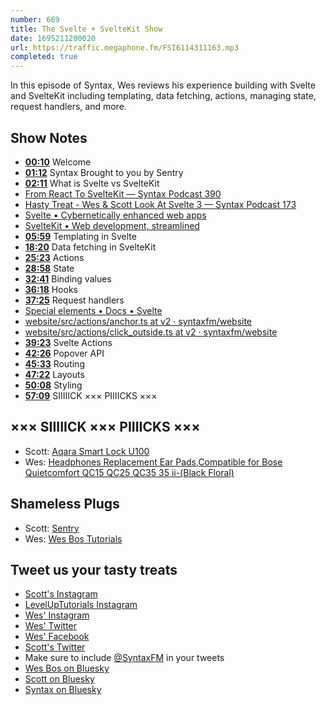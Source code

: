 ```yaml
---
number: 669
title: The Svelte + SvelteKit Show
date: 1695211200020
url: https://traffic.megaphone.fm/FSI6114311163.mp3
completed: true
---
```


In this episode of Syntax, Wes reviews his experience building with Svelte and SvelteKit including templating, data fetching, actions, managing state, request handlers, and more.

## Show Notes

- **[00:10](#t=00:10)** Welcome
- **[01:12](#t=01:12)** Syntax Brought to you by Sentry
- **[02:11](#t=02:11)** What is Svelte vs SvelteKit
- [From React To SvelteKit — Syntax Podcast 390](https://syntax.fm/show/390/from-react-to-sveltekit)
- [Hasty Treat - Wes & Scott Look At Svelte 3 — Syntax Podcast 173](https://syntax.fm/show/173/hasty-treat-wes-and-scott-look-at-svelte-3)
- [Svelte • Cybernetically enhanced web apps](https://svelte.dev/)
- [SvelteKit • Web development, streamlined](https://kit.svelte.dev/)
- **[05:59](#t=05:59)** Templating in Svelte
- **[18:20](#t=18:20)** Data fetching in SvelteKit
- **[25:23](#t=25:23)** Actions
- **[28:58](#t=28:58)** State
- **[32:41](#t=32:41)** Binding values
- **[36:18](#t=36:18)** Hooks
- **[37:25](#t=37:25)** Request handlers
- [Special elements • Docs • Svelte](https://svelte.dev/docs/special-elements#svelte-window)
- [website/src/actions/anchor.ts at v2 · syntaxfm/website](https://github.com/syntaxfm/website/blob/v2/src/actions/anchor.ts)
- [website/src/actions/click_outside.ts at v2 · syntaxfm/website](https://github.com/syntaxfm/website/blob/v2/src/actions/click_outside.ts)
- **[39:23](#t=39:23)** Svelte Actions
- **[42:26](#t=42:26)** Popover API
- **[45:33](#t=45:33)** Routing
- **[47:22](#t=47:22)** Layouts
- **[50:08](#t=50:08)** Styling
- **[57:09](#t=57:09)** SIIIIICK ××× PIIIICKS ×××

## ××× SIIIIICK ××× PIIIICKS ×××

- Scott: [Aqara Smart Lock U100](https://www.amazon.com/dp/B0BZSD2L1W?linkCode=sl1&linkId=3c99452f2f410bd473c91749cfa27a6f&language=en_US)
- Wes: [Headphones Replacement Ear Pads,Compatible for Bose Quietcomfort QC15 QC25 QC35 35 ii-(Black Floral)](https://www.amazon.ca/dp/B07QXKNDSW?crid=23KX82S9DQKYG&keywords=bose+wc35+ear+pads+flower&sprefix=bose+wc35+ear+pads+flower,aps,105&th=1&language=en_US&sr=8-18&linkCode=gs2&linkId=5d4c231bde102d4022499ff9ea813b91&tag=isi777-20)

## Shameless Plugs

- Scott: [Sentry](https://sentry.io)
- Wes: [Wes Bos Tutorials](https://wesbos.com/courses)

## Tweet us your tasty treats

- [Scott's Instagram](https://www.instagram.com/stolinski/)
- [LevelUpTutorials Instagram](https://www.instagram.com/LevelUpTutorials/)
- [Wes' Instagram](https://www.instagram.com/wesbos/)
- [Wes' Twitter](https://twitter.com/wesbos)
- [Wes' Facebook](https://www.facebook.com/wesbos.developer)
- [Scott's Twitter](https://twitter.com/stolinski)
- Make sure to include [@SyntaxFM](https://twitter.com/SyntaxFM) in your tweets
- [Wes Bos on Bluesky](https://bsky.app/profile/wesbos.com)
- [Scott on Bluesky](https://bsky.app/profile/tolin.ski)
- [Syntax on Bluesky](https://bsky.app/profile/syntax.fm)
